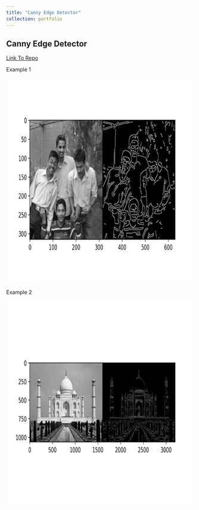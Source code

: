 ```yaml
---
title: "Canny Edge Detector"
collection: portfolio
---
```


## Canny Edge Detector
[Link To Repo](https://github.com/sportsunrahul/SimpleAlgorithms/blob/master/cannyEdge.py)

Example 1

<img src="https://github.com/sportsunrahul/sportsunrahul.github.io/blob/master/images/project/edge0.png?raw=true" alt="Photo" style="width: 750px; height:550px;"/> 

Example 2

<img src="https://github.com/sportsunrahul/sportsunrahul.github.io/blob/master/images/project/edge1.png?raw=true" alt="Photo" style="width: 750px; height:550px;"/> 
